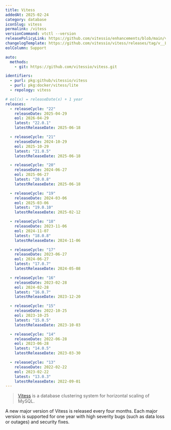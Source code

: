 ```yaml
---
title: Vitess
addedAt: 2025-02-24
category: database
iconSlug: vitess
permalink: /vitess
versionCommand: vtctl --version
releasePolicyLink: https://github.com/vitessio/enhancements/blob/main/veps/vep-5.md
changelogTemplate: https://github.com/vitessio/vitess/releases/tag/v__LATEST__
eolColumn: Support

auto:
  methods:
    - git: https://github.com/vitessio/vitess.git

identifiers:
  - purl: pkg:github/vitessio/vitess
  - purl: pkg:docker/vitess/lite
  - repology: vitess

# eol(x) = releaseDate(x) + 1 year
releases:
  - releaseCycle: "22"
    releaseDate: 2025-04-29
    eol: 2026-04-29
    latest: "22.0.1"
    latestReleaseDate: 2025-06-18

  - releaseCycle: "21"
    releaseDate: 2024-10-29
    eol: 2025-10-29
    latest: "21.0.5"
    latestReleaseDate: 2025-06-18

  - releaseCycle: "20"
    releaseDate: 2024-06-27
    eol: 2025-06-27
    latest: "20.0.8"
    latestReleaseDate: 2025-06-18

  - releaseCycle: "19"
    releaseDate: 2024-03-06
    eol: 2025-03-06
    latest: "19.0.10"
    latestReleaseDate: 2025-02-12

  - releaseCycle: "18"
    releaseDate: 2023-11-06
    eol: 2024-11-07
    latest: "18.0.8"
    latestReleaseDate: 2024-11-06

  - releaseCycle: "17"
    releaseDate: 2023-06-27
    eol: 2024-06-27
    latest: "17.0.7"
    latestReleaseDate: 2024-05-08

  - releaseCycle: "16"
    releaseDate: 2023-02-28
    eol: 2024-02-28
    latest: "16.0.7"
    latestReleaseDate: 2023-12-20

  - releaseCycle: "15"
    releaseDate: 2022-10-25
    eol: 2023-10-25
    latest: "15.0.5"
    latestReleaseDate: 2023-10-03

  - releaseCycle: "14"
    releaseDate: 2022-06-28
    eol: 2023-06-28
    latest: "14.0.5"
    latestReleaseDate: 2023-03-30

  - releaseCycle: "13"
    releaseDate: 2022-02-22
    eol: 2023-02-22
    latest: "13.0.3"
    latestReleaseDate: 2022-09-01
---
```


> [Vitess](https://vitess.io/) is a database clustering system for horizontal scaling of MySQL.

A new major version of Vitess is released every four months. Each major version is supported
for one year with high severity bugs (such as data loss or outages) and security fixes.
